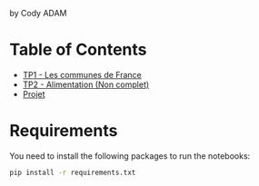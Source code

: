 by Cody ADAM

# Table of Contents

- [TP1 - Les communes de France](/TP1/TP3-2023.ipynb)
- [TP2 - Alimentation (Non complet)](/TP2/TP2-DE.ipynb)
- [Projet](/Project/readme.md)


# Requirements

You need to install the following packages to run the notebooks:

```bash 
pip install -r requirements.txt
```